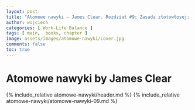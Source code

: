 ```yaml
---
layout: post
title: "Atomowe nawyki — James Clear. Rozdział #9: Zasada złotowłosej: jak podtrzymywać motywację w życiu prywatnym i w pracy"
author: wojciech
categories: [ Work-Life Balance ]
tags: [ main,  books, chapter ]
image: assets/images/atomowe-nawyki/cover.jpg
comments: false
toc: true
---
```


# Atomowe nawyki by James Clear

{% include_relative atomowe-nawyki/header.md %}
{% include_relative atomowe-nawyki/atomowe-nawyki-09.md %}

